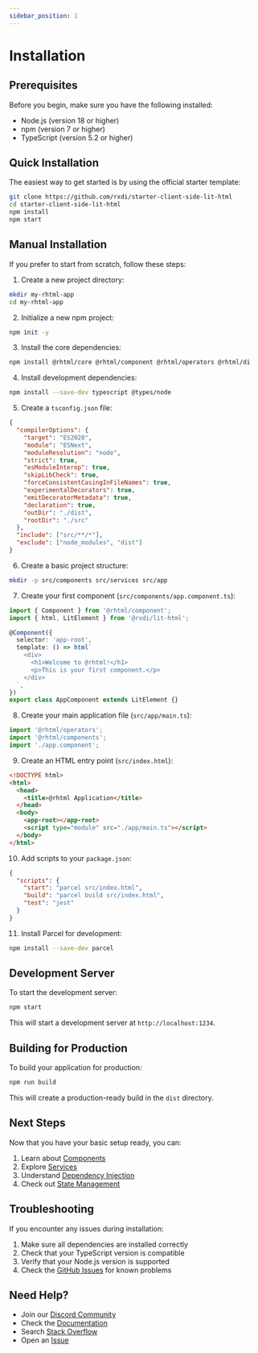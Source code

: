```yaml
---
sidebar_position: 1
---
```


# Installation

## Prerequisites

Before you begin, make sure you have the following installed:

- Node.js (version 18 or higher)
- npm (version 7 or higher)
- TypeScript (version 5.2 or higher)

## Quick Installation

The easiest way to get started is by using the official starter template:

```bash
git clone https://github.com/rxdi/starter-client-side-lit-html
cd starter-client-side-lit-html
npm install
npm start
```

## Manual Installation

If you prefer to start from scratch, follow these steps:

1. Create a new project directory:

```bash
mkdir my-rhtml-app
cd my-rhtml-app
```

2. Initialize a new npm project:

```bash
npm init -y
```

3. Install the core dependencies:

```bash
npm install @rhtml/core @rhtml/component @rhtml/operators @rhtml/di
```

4. Install development dependencies:

```bash
npm install --save-dev typescript @types/node
```

5. Create a `tsconfig.json` file:

```json
{
  "compilerOptions": {
    "target": "ES2020",
    "module": "ESNext",
    "moduleResolution": "node",
    "strict": true,
    "esModuleInterop": true,
    "skipLibCheck": true,
    "forceConsistentCasingInFileNames": true,
    "experimentalDecorators": true,
    "emitDecoratorMetadata": true,
    "declaration": true,
    "outDir": "./dist",
    "rootDir": "./src"
  },
  "include": ["src/**/*"],
  "exclude": ["node_modules", "dist"]
}
```

6. Create a basic project structure:

```bash
mkdir -p src/components src/services src/app
```

7. Create your first component (`src/components/app.component.ts`):

```typescript
import { Component } from '@rhtml/component';
import { html, LitElement } from '@rxdi/lit-html';

@Component({
  selector: 'app-root',
  template: () => html`
    <div>
      <h1>Welcome to @rhtml!</h1>
      <p>This is your first component.</p>
    </div>
  `,
})
export class AppComponent extends LitElement {}
```

8. Create your main application file (`src/app/main.ts`):

```typescript
import '@rhtml/operators';
import '@rhtml/components';
import './app.component';
```

9. Create an HTML entry point (`src/index.html`):

```html
<!DOCTYPE html>
<html>
  <head>
    <title>@rhtml Application</title>
  </head>
  <body>
    <app-root></app-root>
    <script type="module" src="./app/main.ts"></script>
  </body>
</html>
```

10. Add scripts to your `package.json`:

```json
{
  "scripts": {
    "start": "parcel src/index.html",
    "build": "parcel build src/index.html",
    "test": "jest"
  }
}
```

11. Install Parcel for development:

```bash
npm install --save-dev parcel
```

## Development Server

To start the development server:

```bash
npm start
```

This will start a development server at `http://localhost:1234`.

## Building for Production

To build your application for production:

```bash
npm run build
```

This will create a production-ready build in the `dist` directory.

## Next Steps

Now that you have your basic setup ready, you can:

1. Learn about [Components](/docs/getting-started/components)
2. Explore [Services](/docs/getting-started/services)
3. Understand [Dependency Injection](/docs/getting-started/dependency-injection)
4. Check out [State Management](/docs/getting-started/state-management)

## Troubleshooting

If you encounter any issues during installation:

1. Make sure all dependencies are installed correctly
2. Check that your TypeScript version is compatible
3. Verify that your Node.js version is supported
4. Check the [GitHub Issues](https://github.com/r-html/rhtml/issues) for known problems

## Need Help?

- Join our [Discord Community](https://discord.gg/rhtml)
- Check the [Documentation](/docs)
- Search [Stack Overflow](https://stackoverflow.com/questions/tagged/rhtml)
- Open an [Issue](https://github.com/r-html/rhtml/issues)
